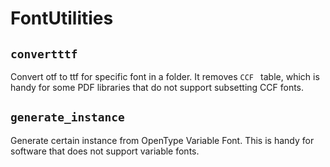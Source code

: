 # FontUtilities

## `convertttf`

Convert otf to ttf for specific font in a folder. It removes `CCF ` table, which is handy for some PDF libraries that do not support subsetting CCF fonts.

## `generate_instance`

Generate certain instance from OpenType Variable Font. This is handy for software that does not support variable fonts.